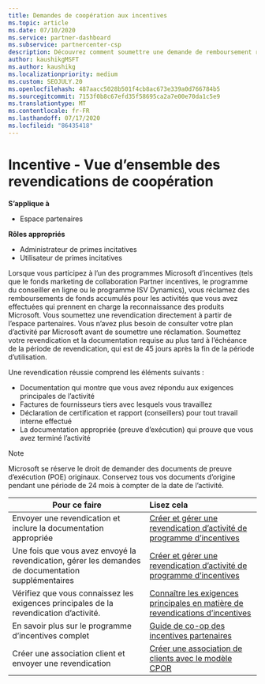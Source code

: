 ```yaml
---
title: Demandes de coopération aux incentives
ms.topic: article
ms.date: 07/10/2020
ms.service: partner-dashboard
ms.subservice: partnercenter-csp
description: Découvrez comment soumettre une demande de remboursement réussie pour vos incentives en organisant la documentation, les factures, les déclarations et les preuves d’exécution appropriées.
author: kaushikgMSFT
ms.author: kaushikg
ms.localizationpriority: medium
ms.custom: SEOJULY.20
ms.openlocfilehash: 487aacc5028b501f4cb8ac673e339a0d766784b5
ms.sourcegitcommit: 7153f0b8c67efd35f58695ca2a7e00e70da1c5e9
ms.translationtype: MT
ms.contentlocale: fr-FR
ms.lasthandoff: 07/17/2020
ms.locfileid: "86435418"
---
```

# <a name="incentives-co-op-claims-overview"></a>Incentive - Vue d’ensemble des revendications de coopération

**S’applique à**

- Espace partenaires

**Rôles appropriés**

- Administrateur de primes incitatives
- Utilisateur de primes incitatives

Lorsque vous participez à l’un des programmes Microsoft d’incentives (tels que le fonds marketing de collaboration Partner incentives, le programme du conseiller en ligne ou le programme ISV Dynamics), vous réclamez des remboursements de fonds accumulés pour les activités que vous avez effectuées qui prennent en charge la reconnaissance des produits Microsoft. Vous soumettez une revendication directement à partir de l’espace partenaires. Vous n’avez plus besoin de consulter votre plan d’activité par Microsoft avant de soumettre une réclamation. Soumettez votre revendication et la documentation requise au plus tard à l’échéance de la période de revendication, qui est de 45 jours après la fin de la période d’utilisation.

Une revendication réussie comprend les éléments suivants :

- Documentation qui montre que vous avez répondu aux exigences principales de l’activité
- Factures de fournisseurs tiers avec lesquels vous travaillez
- Déclaration de certification et rapport (conseillers) pour tout travail interne effectué
- La documentation appropriée (preuve d’exécution) qui prouve que vous avez terminé l’activité 

>[!NOTE]
>Microsoft se réserve le droit de demander des documents de preuve d’exécution (POE) originaux. Conservez tous vos documents d’origine pendant une période de 24 mois à compter de la date de l’activité. 

|**Pour ce faire**   |**Lisez cela**   |
|-----------------|:--------------------------------------|
|Envoyer une revendication et inclure la documentation appropriée|[Créer et gérer une revendication d’activité de programme d’incentives](create-incentives-claims.md)|
|Une fois que vous avez envoyé la revendication, gérer les demandes de documentation supplémentaires|[Créer et gérer une revendication d’activité de programme d’incentives](create-incentives-claims.md)  |
|Vérifiez que vous connaissez les exigences principales de la revendication d’activité.|[Connaître les exigences principales en matière de revendications d’incentives](core-requirements.md)   |
|En savoir plus sur le programme d’incentives complet|[Guide de co-op des incentives partenaires](https://assets.microsoft.com/coop-guidebook.pdf)
|Créer une association client et envoyer une revendication |[Créer une association de clients avec le modèle CPOR](submit-osa-claim.md)|
                                                                                 
                                   
